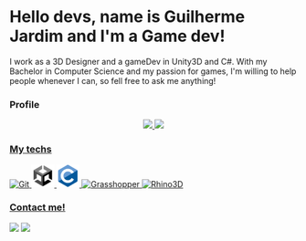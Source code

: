 # Hello devs, name is Guilherme Jardim and I'm a Game dev!
I work as a 3D Designer and a gameDev in Unity3D and C#. With my Bachelor in Computer Science and my passion for games, I'm willing to help people whenever I can, so fell free to ask me anything!
  
### Profile
  
<div align="center">
  <a href="https://github.com/guilhermeluciojardim">
  <img height="160em" src="https://github-readme-stats.vercel.app/api?username=guilhermeluciojardim&show_icons=true&theme=dracula&include_all_commits=true&count_private=true"/>
  <img height="160em" src="https://github-readme-stats.vercel.app/api/top-langs/?username=guilhermeluciojardim&layout=compact&langs_count=7&theme=dracula"/>
</div>
  
### My techs
  <img alt="Git" src="https://cdn.jsdelivr.net/gh/devicons/devicon/icons/git/git-original.svg" width=40 height=40 /> <img alt="Unity" src="https://github.com/devicons/devicon/blob/v2.15.1/icons/unity/unity-original.svg" width=40 height=40 /> <img alt="C" src="https://github.com/devicons/devicon/blob/v2.15.1/icons/c/c-original.svg" width=40 height=40 /> <img alt="Grasshopper" src="https://icon-library.com/images/grasshopper-icon/grasshopper-icon-17.jpg" width=40 height=40 /> <img alt="Rhino3D" src="https://cdn.icon-icons.com/icons2/3053/PNG/512/rhinoceros_macos_bigsur_icon_189781.png" width=40 height=40 />
  
  
### Contact me!
  <a href="mailto:guilhermelucio@gmail.com"><img src="https://img.shields.io/badge/Gmail-D14836?style=for-the-badge&logo=gmail&logoColor=white" target="_blank"></a> <a href="https://www.linkedin.com/in/guilhermeluciojardim" target="_blank"><img src="https://img.shields.io/badge/-LinkedIn-%230077B5?style=for-the-badge&logo=linkedin&logoColor=white" target="_blank"></a>
